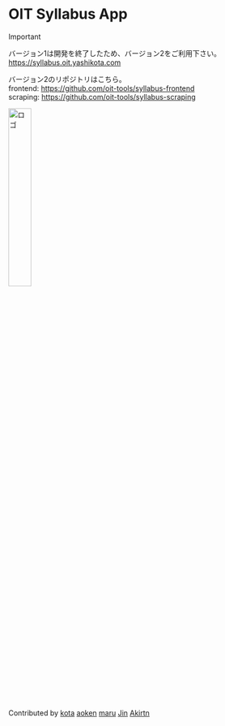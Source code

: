 # OIT Syllabus App

> [!IMPORTANT]  
> バージョン1は開発を終了したため、バージョン2をご利用下さい。  
> <https://syllabus.oit.yashikota.com>
>
> バージョン2のリポジトリはこちら。  
> frontend: <https://github.com/oit-tools/syllabus-frontend>  
> scraping: <https://github.com/oit-tools/syllabus-scraping>  

<img src="https://raw.githubusercontent.com/yashikota/OIT-Tools_syllabus/master/web/public/icon.webp" width="30%" alt="ロゴ">

Contributed by
[kota](https://github.com/yashikota)
[aoken](https://github.com/aoken7)
[maru](https://github.com/GenichiMaruo)
[Jin](https://github.com/MatsuJin000)
[Akirtn](https://github.com/Akirtn)  
